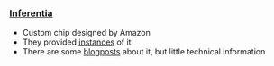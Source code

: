 ### [Inferentia](https://d1.awsstatic.com/events/Summits/reinvent2022/CMP334_22986.pdf)

- Custom chip designed by Amazon
- They provided [instances](https://aws.amazon.com/machine-learning/inferentia/) of it
- There are some [blogposts](https://perspectives.mvdirona.com/2018/11/aws-inferentia-machine-learning-processor/) about it, but little technical information
